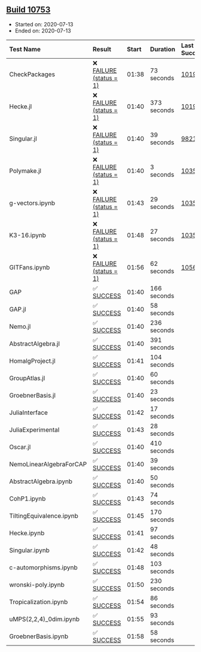 ## [Build 10753](https://oscarci.mathematik.uni-kl.de/job/oscar/10753/)

* Started on: 2020-07-13
* Ended on: 2020-07-13

| Test Name    | Result | Start | Duration | Last Success | First Failure |
|:-------------|:-------|:------|:---------|:-------------|:--------------|
| CheckPackages | ❌ [FAILURE (status = 1)](https://oscarci.mathematik.uni-kl.de/job/oscar/10753/artifact/logs/build-10753/CheckPackages.log) | 01:38 | 73 seconds | [10197](https://oscarci.mathematik.uni-kl.de/job/oscar/10197/) | [10198](https://oscarci.mathematik.uni-kl.de/job/oscar/10198/) |
| Hecke.jl | ❌ [FAILURE (status = 1)](https://oscarci.mathematik.uni-kl.de/job/oscar/10753/artifact/logs/build-10753/Hecke.jl.log) | 01:40 | 373 seconds | [10197](https://oscarci.mathematik.uni-kl.de/job/oscar/10197/) | [10198](https://oscarci.mathematik.uni-kl.de/job/oscar/10198/) |
| Singular.jl | ❌ [FAILURE (status = 1)](https://oscarci.mathematik.uni-kl.de/job/oscar/10753/artifact/logs/build-10753/Singular.jl.log) | 01:40 | 39 seconds | [9821](https://oscarci.mathematik.uni-kl.de/job/oscar/9821/) | [9822](https://oscarci.mathematik.uni-kl.de/job/oscar/9822/) |
| Polymake.jl | ❌ [FAILURE (status = 1)](https://oscarci.mathematik.uni-kl.de/job/oscar/10753/artifact/logs/build-10753/Polymake.jl.log) | 01:40 | 3 seconds | [10356](https://oscarci.mathematik.uni-kl.de/job/oscar/10356/) | [10357](https://oscarci.mathematik.uni-kl.de/job/oscar/10357/) |
| g-vectors.ipynb | ❌ [FAILURE (status = 1)](https://oscarci.mathematik.uni-kl.de/job/oscar/10753/artifact/logs/build-10753/g-vectors.ipynb.log) | 01:43 | 29 seconds | [10356](https://oscarci.mathematik.uni-kl.de/job/oscar/10356/) | [10357](https://oscarci.mathematik.uni-kl.de/job/oscar/10357/) |
| K3-16.ipynb | ❌ [FAILURE (status = 1)](https://oscarci.mathematik.uni-kl.de/job/oscar/10753/artifact/logs/build-10753/K3-16.ipynb.log) | 01:48 | 27 seconds | [10356](https://oscarci.mathematik.uni-kl.de/job/oscar/10356/) | [10357](https://oscarci.mathematik.uni-kl.de/job/oscar/10357/) |
| GITFans.ipynb | ❌ [FAILURE (status = 1)](https://oscarci.mathematik.uni-kl.de/job/oscar/10753/artifact/logs/build-10753/GITFans.ipynb.log) | 01:56 | 62 seconds | [10566](https://oscarci.mathematik.uni-kl.de/job/oscar/10566/) | [10567](https://oscarci.mathematik.uni-kl.de/job/oscar/10567/) |
| GAP | ✅ [SUCCESS](https://oscarci.mathematik.uni-kl.de/job/oscar/10753/artifact/logs/build-10753/GAP.log) | 01:40 | 166 seconds |  |  |
| GAP.jl | ✅ [SUCCESS](https://oscarci.mathematik.uni-kl.de/job/oscar/10753/artifact/logs/build-10753/GAP.jl.log) | 01:40 | 58 seconds |  |  |
| Nemo.jl | ✅ [SUCCESS](https://oscarci.mathematik.uni-kl.de/job/oscar/10753/artifact/logs/build-10753/Nemo.jl.log) | 01:40 | 236 seconds |  |  |
| AbstractAlgebra.jl | ✅ [SUCCESS](https://oscarci.mathematik.uni-kl.de/job/oscar/10753/artifact/logs/build-10753/AbstractAlgebra.jl.log) | 01:40 | 391 seconds |  |  |
| HomalgProject.jl | ✅ [SUCCESS](https://oscarci.mathematik.uni-kl.de/job/oscar/10753/artifact/logs/build-10753/HomalgProject.jl.log) | 01:41 | 104 seconds |  |  |
| GroupAtlas.jl | ✅ [SUCCESS](https://oscarci.mathematik.uni-kl.de/job/oscar/10753/artifact/logs/build-10753/GroupAtlas.jl.log) | 01:40 | 60 seconds |  |  |
| GroebnerBasis.jl | ✅ [SUCCESS](https://oscarci.mathematik.uni-kl.de/job/oscar/10753/artifact/logs/build-10753/GroebnerBasis.jl.log) | 01:40 | 23 seconds |  |  |
| JuliaInterface | ✅ [SUCCESS](https://oscarci.mathematik.uni-kl.de/job/oscar/10753/artifact/logs/build-10753/JuliaInterface.log) | 01:42 | 17 seconds |  |  |
| JuliaExperimental | ✅ [SUCCESS](https://oscarci.mathematik.uni-kl.de/job/oscar/10753/artifact/logs/build-10753/JuliaExperimental.log) | 01:43 | 28 seconds |  |  |
| Oscar.jl | ✅ [SUCCESS](https://oscarci.mathematik.uni-kl.de/job/oscar/10753/artifact/logs/build-10753/Oscar.jl.log) | 01:40 | 410 seconds |  |  |
| NemoLinearAlgebraForCAP | ✅ [SUCCESS](https://oscarci.mathematik.uni-kl.de/job/oscar/10753/artifact/logs/build-10753/NemoLinearAlgebraForCAP.log) | 01:40 | 39 seconds |  |  |
| AbstractAlgebra.ipynb | ✅ [SUCCESS](https://oscarci.mathematik.uni-kl.de/job/oscar/10753/artifact/logs/build-10753/AbstractAlgebra.ipynb.log) | 01:40 | 50 seconds |  |  |
| CohP1.ipynb | ✅ [SUCCESS](https://oscarci.mathematik.uni-kl.de/job/oscar/10753/artifact/logs/build-10753/CohP1.ipynb.log) | 01:43 | 74 seconds |  |  |
| TiltingEquivalence.ipynb | ✅ [SUCCESS](https://oscarci.mathematik.uni-kl.de/job/oscar/10753/artifact/logs/build-10753/TiltingEquivalence.ipynb.log) | 01:45 | 170 seconds |  |  |
| Hecke.ipynb | ✅ [SUCCESS](https://oscarci.mathematik.uni-kl.de/job/oscar/10753/artifact/logs/build-10753/Hecke.ipynb.log) | 01:41 | 97 seconds |  |  |
| Singular.ipynb | ✅ [SUCCESS](https://oscarci.mathematik.uni-kl.de/job/oscar/10753/artifact/logs/build-10753/Singular.ipynb.log) | 01:42 | 48 seconds |  |  |
| c-automorphisms.ipynb | ✅ [SUCCESS](https://oscarci.mathematik.uni-kl.de/job/oscar/10753/artifact/logs/build-10753/c-automorphisms.ipynb.log) | 01:48 | 103 seconds |  |  |
| wronski-poly.ipynb | ✅ [SUCCESS](https://oscarci.mathematik.uni-kl.de/job/oscar/10753/artifact/logs/build-10753/wronski-poly.ipynb.log) | 01:50 | 230 seconds |  |  |
| Tropicalization.ipynb | ✅ [SUCCESS](https://oscarci.mathematik.uni-kl.de/job/oscar/10753/artifact/logs/build-10753/Tropicalization.ipynb.log) | 01:54 | 86 seconds |  |  |
| uMPS(2,2,4)_0dim.ipynb | ✅ [SUCCESS](https://oscarci.mathematik.uni-kl.de/job/oscar/10753/artifact/logs/build-10753/uMPS-2-2-4-_0dim.ipynb.log) | 01:55 | 93 seconds |  |  |
| GroebnerBasis.ipynb | ✅ [SUCCESS](https://oscarci.mathematik.uni-kl.de/job/oscar/10753/artifact/logs/build-10753/GroebnerBasis.ipynb.log) | 01:58 | 58 seconds |  |  |
